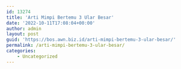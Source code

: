 ```yaml
---
id: 13274
title: 'Arti Mimpi Bertemu 3 Ular Besar'
date: '2022-10-11T17:08:04+00:00'
author: admin
layout: post
guid: 'https://bos.awn.biz.id/arti-mimpi-bertemu-3-ular-besar/'
permalink: /arti-mimpi-bertemu-3-ular-besar/
categories:
    - Uncategorized
---
```


